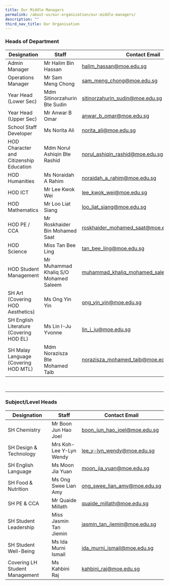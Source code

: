 ```yaml
---
title: Our Middle Managers
permalink: /about-us/our-organization/our-middle-managers/
description: ""
third_nav_title: Our Organisation
---
```

### Heads of Department <br>

| Designation | Staff | Contact Email |
| -------- | -------- | -------- |
| Admin Manager     | Mr Halim Bin Hassan     | [halim_hassan@moe.edu.sg](mailto:halim_hassan@moe.edu.sg)     |
| Operations Manager  | Mr Sam Meng Chong    | [sam_meng_chong@moe.edu.sg](mailto:sam_meng_chong@moe.edu.sg)     |
| Year Head (Lower Sec)     | Mdm Sitinorzahurin Bte Sudin     |  [sitinorzahurin_sudin@moe.edu.sg](mailto:sitinorzahurin_sudin@moe.edu.sg) |
| Year Head (Upper Sec)     | Mr Anwar B Omar     | [anwar_b_omar@moe.edu.sg](mailto:anwar_b_omar@moe.edu.sg)    |
| School Staff Developer     | Ms Norita Ali     |  [norita_ali@moe.edu.sg](mailto:norita_ali@moe.edu.sg)    |
| HOD Character and Citizenship Education     | Mdm Norul Ashiqin Bte Rashid     |  [norul_ashiqin_rashid@moe.edu.sg](mailto:norul_ashiqin_rashid@moe.edu.sg)    |
| HOD Humanities    | Ms Noraidah A Rahim     |  [noraidah_a_rahim@moe.edu.sg](mailto:noraidah_a_rahim@moe.edu.sg)    |
| HOD ICT  | Mr Lee Kwok Wei     | [lee_kwok_wei@moe.edu.sg](mailto:lee_kwok_wei@moe.edu.sg)     |
| HOD Mathematics     | Mr Loo Liat Siang     |  [loo_liat_siang@moe.edu.sg](mailto:loo_liat_siang@moe.edu.sg)    |
| HOD PE / CCA    | Mr Roskhaider Bin Mohamed Saat     | [roskhaider_mohamed_saat@moe.edu.sg](mailto:roskhaider_mohamed_saat@moe.edu.sg)     |
| HOD Science     | Miss Tan Bee Ling     |  [tan_bee_ling@moe.edu.sg](mailto:tan_bee_ling@moe.edu.sg)    |
| HOD Student Management    | Mr Muhammad Khaliq S/O Mohamed Saleem     |  [muhammad_khaliq_mohamed_saleem@moe.edu.sg](mailto:muhammad_khaliq_mohamed_saleem@moe.edu.sg)    |
| SH Art<br>(Covering HOD Aesthetics)  | Ms Ong Yin Yin     |  [ong_yin_yin@moe.edu.sg](mailto:ong_yin_yin@moe.edu.sg)    |
| SH English Literature<br>(Covering HOD EL)     | Ms Lin I-Ju Yvonne   |  [lin_i_ju@moe.edu.sg](mailto:lin_i_ju@moe.edu.sg)    |
| SH Malay Language (Covering HOD MTL)   | Mdm Norazisza Bte Mohamed Taib    |  [norazisza_mohamed_taib@moe.edu.sg](mailto:norazisza_mohamed_taib@moe.edu.sg)    |

<br>

---

### Subject/Level Heads <br>

| Designation | Staff | Contact Email |
| -------- | -------- | -------- |
| SH Chemistry     | Mr Boon Jun Hao Joel     |  [boon_jun_hao_joel@moe.edu.sg](mailto:boon_jun_hao_joel@moe.edu.sg)    |
| SH Design &amp; Technology    | Mrs Koh-Lee Y-Lyn Wendy    | [lee_y-lyn_wendy@moe.edu.sg](mailto:lee_y-lyn_wendy@moe.edu.sg)     |
| SH English Language     | Ms Moon Jia Yuan   |  [moon_jia_yuan@moe.edu.sg](mailto:moon_jia_yuan@moe.edu.sg)    |
| SH Food &amp; Nutrition     | Ms Ong Swee Lian Amy    |  [ong_swee_lian_amy@moe.edu.sg](mailto:ong_swee_lian_amy@moe.edu.sg)    |
| SH PE &amp; CCA  | Mr Quaide Millath    |  [quaide_millath@moe.edu.sg](mailto:quaide_millath@moe.edu.sg)    |
| SH Student Leadership    | Miss Jasmin Tan Jiemin     |  [jasmin_tan_jiemin@moe.edu.sg](mailto:jasmin_tan_jiemin@moe.edu.sg)    |
| SH Student Well-Being    | Ms Ida Murni Ismail    |  [ida_murni_ismail@moe.edu.sg](mailto:ida_murni_ismail@moe.edu.sg)    |
| Covering LH Student Management  | Ms Kahbini Raj    |   [kahbini_raj@moe.edu.sg](mailto:kahbini_raj@moe.edu.sg)   |